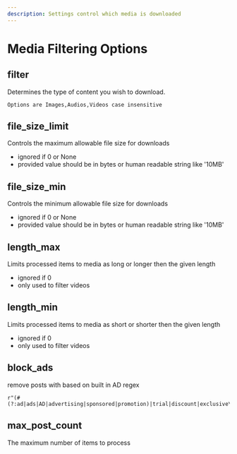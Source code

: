 ```yaml
---
description: Settings control which media is downloaded
---
```


# Media Filtering Options

## filter

Determines the type of content you wish to download.

```
Options are Images,Audios,Videos case insensitive
```



## file\_size\_limit

Controls the maximum allowable file size for downloads

* ignored if 0 or None
* provided value should be in bytes or human readable string like '10MB'

## file\_size\_min

Controls the minimum allowable file size for downloads

* ignored if 0 or None
* provided value should be in bytes or human readable string like '10MB'



## length\_max

Limits processed items to media as long or  longer then the given length

* ignored if 0
* only used to filter videos

## length\_min

Limits processed items to media as short or  shorter then the given length

* ignored if 0
* only used to filter videos

## block\_ads

remove posts with based on built in AD regex

```
r"(#(?:ad|ads|AD|advertising|sponsored|promotion)|trial|discount|exclusive\s+offer|giveaway|limited\s+time|\Buser\s+promo|shoutout|endorsement)"

```

## max\_post\_count

The maximum  number of items to process
